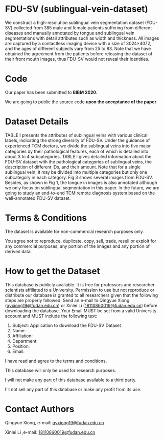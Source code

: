 # FDU-SV (sublingual-vein-dataset)

We construct a high-resolution sublingual vein segmentation dataset (FDU-SV) collected from 385 male and female patients suffering from different diseases and manually annotated by tongue and sublingual vein segmentations with detail attributes such as width and thickness. All images are captured by a contactless imaging device with a size of 3024×4072, and the ages of different subjects vary from 25 to 83. Note that we have obtained the agreement from the patients before releasing the dataset of their front mouth images, thus FDU-SV would not reveal their identities.

# Code

Our paper has been submitted to **BIBM 2020**. 

We are going to public the source code **upon the acceptance of the paper**.


# Dataset Details

TABLE I presents the attributes of sublingual veins with various clinical labels, indicating the strong diversity of FDU-SV. Under the guidance of experienced TCM doctors, we divide the sublingual veins into ﬁve major categories by their pathological features, each of which is detailed into about 3 to 4 subcategories. TABLE I gives detailed information about the FDU-SV dataset with the pathological categories of sublingual veins, the description of different IDs, and their amount. Note that for a single sublingual vein, it may be divided into multiple categories but only one subcategory in each category. Fig 3 shows several images from FDU-SV. Besides, as shown in Fig 1, the tongue in images is also annotated although we only focus on sublingual segmentation in this paper. In the future, we are going to study an end-to-end TCM remote diagnosis system based on the well-annotated FDU-SV dataset.

# Terms & Conditions

The dataset is available for non-commercial research purposes only.

You agree not to reproduce, duplicate, copy, sell, trade, resell or exploit for any commercial purposes, any portion of the images and any portion of derived data.

# How to get the Dataset

This database is publicly available. It is free for professors and researcher scientists affiliated to a University. Permission to use but not reproduce or distribute our database is granted to all researchers given that the following steps are properly followed: Send an e-mail to Qingyue Xiong (qyxiong19@fudan.edu.cn) or Xinlei Li (18110860019@fudan.edu.cn) before downloading the database. Your Email MUST be set from a valid University account and MUST include the following text:

1. Subject: Application to download the FDU-SV Dataset
2. Name:
3. Affiliation:
4. Department:
5. Position:
6. Email:

I have read and agree to the terms and conditions.

This database will only be used for research purposes.

I will not make any part of this database available to a third party.

I'll not sell any part of this database or make any profit from its use.

# Contact Authors

Qingyue Xiong, e-mail: qyxiong19@fudan.edu.cn

Xinlei Li ,e-mail: 18110860019@fudan.edu.cn




